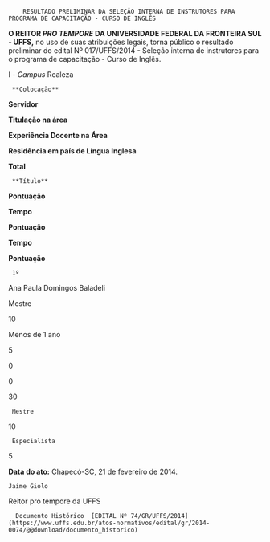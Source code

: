         RESULTADO PRELIMINAR DA SELEÇÃO INTERNA DE INSTRUTORES PARA PROGRAMA DE CAPACITAÇÃO - CURSO DE INGLÊS  

**O REITOR *PRO TEMPORE* DA UNIVERSIDADE FEDERAL DA FRONTEIRA SUL - UFFS,** no uso de suas atribuições legais, torna público o resultado preliminar do edital Nº 017/UFFS/2014 - Seleção interna de instrutores para o programa de capacitação - Curso de Inglês.

  I - *Campus* Realeza

     **Colocação**

   **Servidor**

   **Titulação na área**

   **Experiência Docente na Área**

   **Residência em país de Língua Inglesa**

   **Total**

     **Título**

   **Pontuação**

   **Tempo**

   **Pontuação**

   **Tempo**

   **Pontuação**

     1º

   Ana Paula Domingos Baladeli

   Mestre

   10

   Menos de 1 ano

   5

   0

   0

   30

     Mestre

   10

     Especialista

   5

      

  

   **Data do ato:** Chapecó-SC, 21 de fevereiro de 2014.   
 

    Jaime Giolo   
 Reitor pro tempore da UFFS 

      Documento Histórico  [EDITAL Nº 74/GR/UFFS/2014](https://www.uffs.edu.br/atos-normativos/edital/gr/2014-0074/@@download/documento_historico)     
      